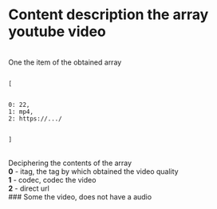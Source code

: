 # Content description the array youtube video
<br>
One the item of the obtained array
<br>
<pre><code>
[
<br>
0: 22,
1: mp4,
2: https://.../
<br>
]
</code></pre>
<br>
Deciphering the contents of the array<br>
<b>0</b> - itag, the tag by which obtained the video quality<br>
<b>1</b> - codec, codec the video<br>
<b>2</b> - direct url<br>
### Some the video, does not have a audio
